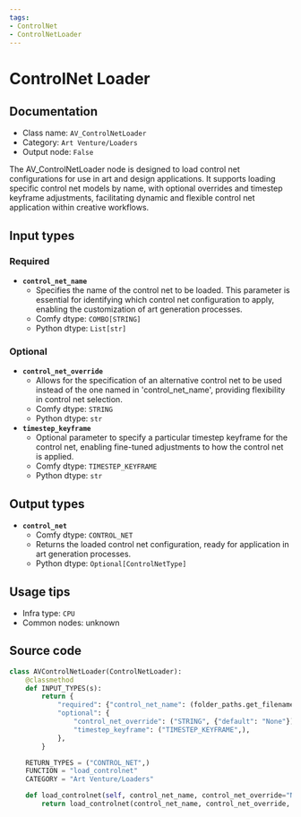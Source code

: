 ```yaml
---
tags:
- ControlNet
- ControlNetLoader
---
```


# ControlNet Loader
## Documentation
- Class name: `AV_ControlNetLoader`
- Category: `Art Venture/Loaders`
- Output node: `False`

The AV_ControlNetLoader node is designed to load control net configurations for use in art and design applications. It supports loading specific control net models by name, with optional overrides and timestep keyframe adjustments, facilitating dynamic and flexible control net application within creative workflows.
## Input types
### Required
- **`control_net_name`**
    - Specifies the name of the control net to be loaded. This parameter is essential for identifying which control net configuration to apply, enabling the customization of art generation processes.
    - Comfy dtype: `COMBO[STRING]`
    - Python dtype: `List[str]`
### Optional
- **`control_net_override`**
    - Allows for the specification of an alternative control net to be used instead of the one named in 'control_net_name', providing flexibility in control net selection.
    - Comfy dtype: `STRING`
    - Python dtype: `str`
- **`timestep_keyframe`**
    - Optional parameter to specify a particular timestep keyframe for the control net, enabling fine-tuned adjustments to how the control net is applied.
    - Comfy dtype: `TIMESTEP_KEYFRAME`
    - Python dtype: `str`
## Output types
- **`control_net`**
    - Comfy dtype: `CONTROL_NET`
    - Returns the loaded control net configuration, ready for application in art generation processes.
    - Python dtype: `Optional[ControlNetType]`
## Usage tips
- Infra type: `CPU`
- Common nodes: unknown


## Source code
```python
class AVControlNetLoader(ControlNetLoader):
    @classmethod
    def INPUT_TYPES(s):
        return {
            "required": {"control_net_name": (folder_paths.get_filename_list("controlnet"),)},
            "optional": {
                "control_net_override": ("STRING", {"default": "None"}),
                "timestep_keyframe": ("TIMESTEP_KEYFRAME",),
            },
        }

    RETURN_TYPES = ("CONTROL_NET",)
    FUNCTION = "load_controlnet"
    CATEGORY = "Art Venture/Loaders"

    def load_controlnet(self, control_net_name, control_net_override="None", timestep_keyframe=None):
        return load_controlnet(control_net_name, control_net_override, timestep_keyframe=timestep_keyframe)

```
